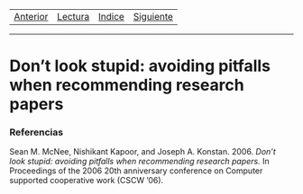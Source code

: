 <!-- español -->
<table><tr><td>
  <a href="./Blog12.md">Anterior</a>
</td><td>
  <a href="./Lecturas/Blog13.pdf">Lectura</a>
</td><td>
  <a href="./README.md">Indice</a>
</td><td>
  <a href="./Blog14.md">Siguiente</a>
</td></tr></table>

***

# Don’t look stupid: avoiding pitfalls when recommending research papers

### Referencias

Sean M. McNee, Nishikant Kapoor, and Joseph A. Konstan. 2006. _Don’t look stupid: avoiding pitfalls when recommending research papers._ In Proceedings of the 2006 20th anniversary conference on Computer supported cooperative work (CSCW ’06).
